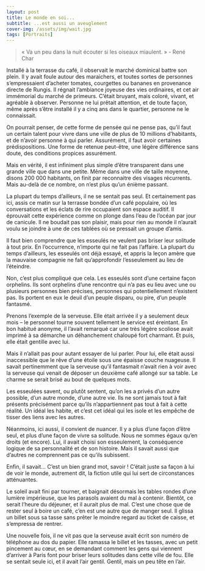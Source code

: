 ```yaml
---
layout: post
title: Le monde en soi...
subtitle: ...est aussi un aveuglement
cover-img: /assets/img/wait.jpg
tags: [Portraits]
---
```


> « Va un peu dans la nuit écouter si les oiseaux miaulent. » -	René Char

Installé à la terrasse du café, il observait le marché dominical battre son plein. Il y avait foule autour des maraichers, et toutes sortes de personnes s’empressaient d’acheter tomates, courgettes ou bananes en provenance directe de Rungis. Il régnait l’ambiance joyeuse des vies ordinaires, et cet air immémorial du marché de primeurs. C’était bruyant, mais coloré, vivant, et agréable à observer. Personne ne lui prêtait attention, et de toute façon, même après s’être installé il y a cinq ans dans le quartier, personne ne le connaissait.

On pourrait penser, de cette forme de pensée qui ne pense pas, qu’il faut un certain talent pour vivre dans une ville de plus de 10 millions d’habitants, et de n’avoir personne à qui parler. Assurément, il faut avoir certaines prédispositions. Une forme de retenue peut-être, une légère différence sans doute, des conditions propices assurément. 

Mais en vérité, il est infiniment plus simple d’être transparent dans une grande ville que dans une petite. Même dans une ville de taille moyenne, disons 200 000 habitants, on finit par reconnaitre des visages récurrents. Mais au-delà de ce nombre, on n’est plus qu’un énième passant.

La plupart du temps d’ailleurs, il ne se sentait pas seul. Et certainement pas ici, assis ce matin sur la terrasse bondée d’un café populaire, où les conversations et les éclats de rire occupaient son espace auditif. Il éprouvait cette expérience comme on plonge dans l’eau de l’océan par jour de canicule. Il ne boudait pas son plaisir, mais pour rien au monde il n’aurait voulu se joindre à une de ces tablées où se pressait un groupe d’amis.

Il faut bien comprendre que les esseulés ne veulent pas briser leur solitude à tout prix. En l’occurrence, n’importe qui ne fait pas l’affaire. La plupart du temps d’ailleurs, les esseulés ont déjà essayé, et appris la leçon amère que la mauvaise compagnie ne fait qu’approfondir l’esseulement au lieu de l’éteindre.

Non, c’est plus compliqué que cela. Les esseulés sont d’une certaine façon orphelins. Ils sont orphelins d’une rencontre qui n’a pas eu lieu avec une ou plusieurs personnes bien précises, personnes qui potentiellement n’existent pas. Ils portent en eux le deuil d’un peuple disparu, ou pire, d’un peuple fantasmé.

Prenons l’exemple de la serveuse. Elle était arrivée il y a seulement deux mois – le personnel tourne souvent tellement le service est éreintant. En bon habitué anonyme, il l’avait remarqué car une très légère scoliose avait imprimé à sa démarche un déhanchement chaloupé fort charmant. Et puis, elle était gentille avec lui.

Mais il n’allait pas pour autant essayer de lui parler. Pour lui, elle était aussi inaccessible que le rêve d’une étoile sous une épaisse couche nuageuse. Il savait pertinemment que la serveuse qu’il fantasmait n’avait rien à voir avec la serveuse qui venait de déposer un deuxième café allongé sur sa table. Le charme se serait brisé au bout de quelques mots.

Les esseulées savent, ou plutôt sentent, qu’on les a privés d’un autre possible, d’un autre monde, d’une autre vie. Ils ne sont jamais tout à fait présents précisément parce qu’ils n’appartiennent pas tout à fait à cette réalité. Un idéal les habite, et c’est cet idéal qui les isole et les empêche de tisser des liens avec les autres.

Néanmoins, ici aussi, il convient de nuancer. Il y a plus d’une façon d’être seul, et plus d’une façon de vivre sa solitude. Nous ne sommes égaux qu’en droits (et encore). Lui, il avait choisi son esseulement, la conséquence logique de sa personnalité et de son histoire. Mais il savait aussi que d’autres ne comprennent pas ce qu’ils subissent.

Enfin, il savait... C’est un bien grand mot, savoir ! C’était juste sa façon à lui de voir le monde, autrement dit, la fiction utile qui lui sert de circonstances atténuantes.

Le soleil avait fini par tourner, et baignait désormais les tables rondes d’une lumière impérieuse, que les parasols avaient du mal à contenir. Bientôt, ce serait l’heure du déjeuner, et il aurait plus de mal. C’est une chose que de rester seul à boire un café, c’en est une autre que de manger seul. Il glissa un billet sous sa tasse sans prêter le moindre regard au ticket de caisse, et s’empressa de rentrer.

Une nouvelle fois, il ne vit pas que la serveuse avait écrit son numéro de téléphone au dos du papier. Elle ramassa le billet et les tasses, avec un petit pincement au cœur, en se demandant comment les gens qui viennent d’arriver à Paris font pour briser leurs solitudes dans cette ville de fou. Elle se sentait seule ici, et il avait l’air gentil. Gentil, mais un peu tête en l’air.